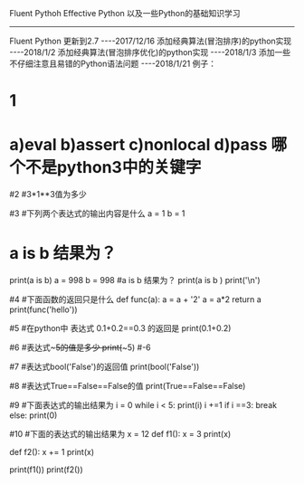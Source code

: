 Fluent Pythoh 
Effective Python
以及一些Python的基础知识学习

--------------------------------------------------------
Fluent Python 更新到2.7   ----2017/12/16
添加经典算法(冒泡排序)的python实现   ----2018/1/2
添加经典算法(冒泡排序优化)的python实现  ----2018/1/3
添加一些不仔细注意且易错的Python语法问题  ----2018/1/21
例子：
# 1
# a)eval b)assert c)nonlocal d)pass 哪个不是python3中的关键字

#2
#3*1**3值为多少

#3
#下列两个表达式的输出内容是什么
a = 1
b = 1
# a is b 结果为？
print(a is b)
a = 998
b = 998
#a is b 结果为？
print(a is b )
print('\n')

#4
#下面函数的返回只是什么
def func(a):
    a = a + '2'
    a = a*2
    return a
print(func('hello'))


#5
#在python中 表达式 0.1+0.2==0.3 的返回是
print(0.1+0.2)

#6
#表达式~~~5的值是多少
print(~~~5)
#-6

#7
#表达式bool('False')的返回值
print(bool('False'))

#8
#表达式True==False==False的值
print(True==False==False)

#9
#下面表达式的输出结果为
i = 0
while i < 5:
    print(i)
    i +=1
    if i ==3:
        break
else:
    print(0)

#10
#下面的表达式的输出结果为
x = 12
def f1():
    x = 3
    print(x)

def f2():
    x += 1
    print(x)

print(f1())
print(f2())



